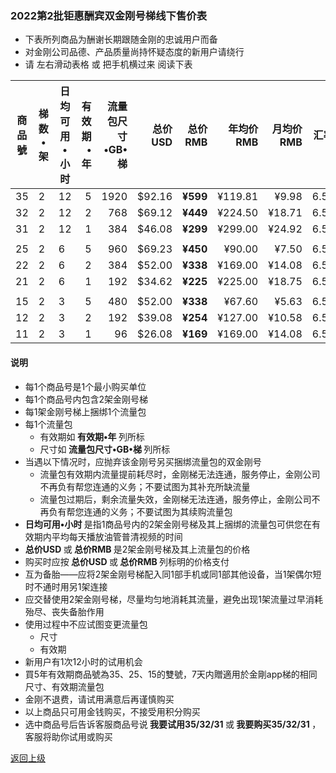 
### 2022第2批钜惠酬宾双金刚号梯线下售价表

- 下表所列商品为酬谢长期跟随金刚的忠诚用户而备
- 对金刚公司品德、产品质量尚持怀疑态度的新用户请绕行
- 请 左右滑动表格 或 把手机横过来 阅读下表

|商品號|梯数•架|日均可用•小时|有效期•年|流量包尺寸•GB•梯|总价USD|总价RMB|年均价RMB|月均价RMB|汇率|线下限售|
|-----|-----|-------|---:|---:|-------:|------:|------:|----:|---|------|
|35|2|12|5|1920|$92.16| <strong> ¥599|¥119.81|¥9.98 | 6.50 |10,000|
|32|2|12|2|768|$69.12| <strong> ¥449|¥224.50 |¥18.71| 6.50 |10,000 |
|31|2|12|1|384|$46.08| <strong> ¥299|¥299.00 |¥24.92| 6.50 |10,000 |
||||||||||||
|25|2|6|5|960|$69.23| <strong> ¥450|¥90.00|¥7.50| 6.50 |10,000|
|22|2|6|2|384|$52.00| <strong> ¥338|¥169.00 |¥14.08| 6.50 |10,000 |
|21|2|6|1|192|$34.62| <strong> ¥225|¥225.00 |¥18.75| 6.50 |10,000 |
||||||||||||
|15|2|3|5|480|$52.00| <strong> ¥338|¥67.60| ¥5.63 | 6.50 |10,000|
|12|2|3|2|192|$39.08| <strong> ¥254|¥127.00 |¥10.58| 6.50 |10,000 |
|11|2|3|1|96|$26.08| <strong> ¥169|¥169.00 |¥14.08| 6.50 |10,000 |

#### 说明
- 每1个商品号是1个最小购买单位
- 每1个商品号内包含2架金刚号梯
- 每1架金刚号梯上捆绑1个流量包
- 每1个流量包
  - 有效期如<strong> 有效期•年 </strong>列所标
  - 尺寸如<strong> 流量包尺寸•GB•梯 </strong>列所标
- 当遇以下情况时，应抛弃该金刚号另买捆绑流量包的双金刚号
  - 流量包有效期内流量提前耗尽时，金刚梯无法连通，服务停止，金刚公司不再负有帮您连通的义务；不要试图为其补充所缺流量
  - 流量包过期后，剩余流量失效，金刚梯无法连通，服务停止，金刚公司不再负有帮您连通的义务；不要试图为其续购流量包
- <strong>日均可用•小时 </strong>是指1商品号内的2架金刚号梯及其上捆绑的流量包可供您在有效期内平均每天播放油管普清视频的时间
- <strong>总价USD </strong>或<strong> 总价RMB </strong>是2架金刚号梯及其上流量包的价格
- 购买时应按<strong> 总价USD </strong>或<strong> 总价RMB </strong>列标明的价格支付
- 互为备胎——应将2架金刚号梯配入同1部手机或同1部其他设备，当1架偶尔短时不通时用另1架连接
- 应交替使用2架金刚号梯，尽量均匀地消耗其流量，避免出现1架流量过早消耗殆尽、丧失备胎作用
- 使用过程中不应试图变更流量包
  - 尺寸
  - 有效期
- 新用户有1次12小时的试用机会
- 買5年有效期商品號為35、25、15的雙號，7天内贈適用於金剛app梯的相同尺寸、有效期流量包
- 金刚不退费，请试用满意后再谨慎购买
- 以上商品只可用金钱购买，不接受用积分购买
- 选中商品号后告诉客服商品号说<strong> 我要试用35/32/31 </strong>或<strong> 我要购买35/32/31 </strong>，客服将助你试用或购买


[返回上级](https://github.com/a2zitpro/web/blob/master/LadderFree/kkDictionary/Price/KKDTPrice.md)

